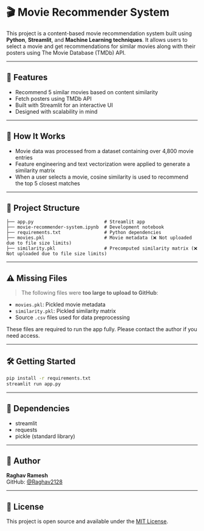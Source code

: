 # 🎬 Movie Recommender System

This project is a content-based movie recommendation system built using **Python**, **Streamlit**, and **Machine Learning techniques**. It allows users to select a movie and get recommendations for similar movies along with their posters using The Movie Database (TMDb) API.

---

## 🚀 Features

- Recommend 5 similar movies based on content similarity
- Fetch posters using TMDb API
- Built with Streamlit for an interactive UI
- Designed with scalability in mind

---

## 🧠 How It Works

- Movie data was processed from a dataset containing over 4,800 movie entries  
- Feature engineering and text vectorization were applied to generate a similarity matrix  
- When a user selects a movie, cosine similarity is used to recommend the top 5 closest matches  

---

## 📁 Project Structure

```
├── app.py                          # Streamlit app
├── movie-recommender-system.ipynb  # Development notebook
├── requirements.txt                # Python dependencies
├── movies.pkl                      # Movie metadata (❌ Not uploaded due to file size limits)
├── similarity.pkl                  # Precomputed similarity matrix (❌ Not uploaded due to file size limits)
```

---

## ⚠️ Missing Files

> The following files were **too large to upload to GitHub**:
- `movies.pkl`: Pickled movie metadata  
- `similarity.pkl`: Pickled similarity matrix  
- Source `.csv` files used for data preprocessing  

These files are required to run the app fully. Please contact the author if you need access.

---

## 🛠️ Getting Started

```bash
pip install -r requirements.txt
streamlit run app.py
```

---

## 📌 Dependencies

- streamlit  
- requests  
- pickle (standard library)

---

## 👤 Author

**Raghav Ramesh**  
GitHub: [@Raghav2128](https://github.com/Raghav2128)

---

## 📄 License

This project is open source and available under the [MIT License](LICENSE).
